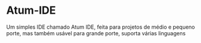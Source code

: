 # Atum-IDE
Um simples IDE chamado Atum IDE, feita para projetos de médio e pequeno porte, mas também usável para grande porte, suporta várias linguagens

